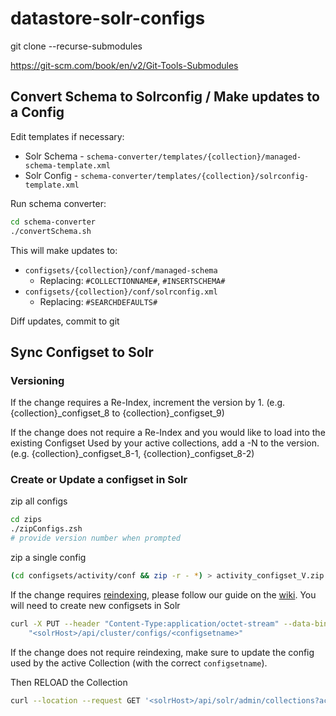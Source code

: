 # datastore-solr-configs

git clone <url> --recurse-submodules

https://git-scm.com/book/en/v2/Git-Tools-Submodules

## Convert Schema to Solrconfig / Make updates to a Config

Edit templates if necessary:

- Solr Schema - `schema-converter/templates/{collection}/managed-schema-template.xml`
- Solr Config - `schema-converter/templates/{collection}/solrconfig-template.xml`

Run schema converter:

```bash
cd schema-converter
./convertSchema.sh
```

This will make updates to:

- `configsets/{collection}/conf/managed-schema`
  - Replacing: `#COLLECTIONNAME#`, `#INSERTSCHEMA#`
- `configsets/{collection}/conf/solrconfig.xml`
  - Replacing: `#SEARCHDEFAULTS#`

Diff updates, commit to git

## Sync Configset to Solr

### Versioning

If the change requires a Re-Index, increment the version by 1. (e.g. {collection}_configset_8 to {collection}_configset_9)

If the change does not require a Re-Index and you would like to load into the existing Configset Used by your active collections, add a -N to the version. (e.g. {collection}_configset_8-1, {collection}_configset_8-2)

### Create or Update a configset in Solr

zip all configs

```bash
cd zips
./zipConfigs.zsh
# provide version number when prompted
```

zip a single config

```bash
(cd configsets/activity/conf && zip -r - *) > activity_configset_V.zip
```

If the change requires [reindexing](https://solr.apache.org/guide/8_10/reindexing.html), please follow our guide on the [wiki](https://github.com/IATI/IATI-Internal-Wiki/blob/main/IATI-Unified-Infra/Solr.md). You will need to create new configsets in Solr

```bash
curl -X PUT --header "Content-Type:application/octet-stream" --data-binary @<configsetname>.zip
    "<solrHost>/api/cluster/configs/<configsetname>"
```

If the change does not require reindexing, make sure to update the config used by the active Collection (with the correct `configsetname`).

Then RELOAD the Collection

```bash
curl --location --request GET '<solrHost>/api/solr/admin/collections?action=RELOAD&name=<collectionName>'
```
